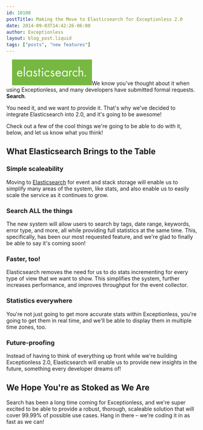 ```yaml
---
id: 10108
postTitle: Making the Move to Elasticsearch for Exceptionless 2.0
date: 2014-09-03T14:42:26-06:00
author: Exceptionless
layout: blog_post.liquid
tags: ["posts", "new features"]
---
```

<img loading="lazy" class="alignright size-full wp-image-10110" style="margin-left: 15px;" src="/assets/Screenshot-2014-09-03-15.03.16.png" alt="Screenshot 2014-09-03 15.03.16" width="211" height="68" data-id="10110" />We know you've thought about it when using Exceptionless, and many developers have submitted formal requests. **Search**.

You need it, and we want to provide it. That's why we've decided to integrate Elasticsearch into 2.0, and it's going to be awesome!

Check out a few of the cool things we're going to be able to do with it, below, and let us know what you think!<!--more-->

## What Elasticsearch Brings to the Table

### Simple scaleability

Moving to <a title="Elasticsearch" href="http://www.elasticsearch.org/" target="_blank">Elasticsearch</a> for event and stack storage will enable us to simplify many areas of the system, like stats, and also enable us to easily scale the service as it continues to grow.

### Search ALL the things

The new system will allow users to search by tags, date range, keywords, error type, and more, all while providing full statistics at the same time. This, specifically, has been our most requested feature, and we're glad to finally be able to say it's coming soon!

### Faster, too!

Elasticsearch removes the need for us to do stats incrementing for every type of view that we want to show. This simplifies the system, further increases performance, and improves throughput for the event collector.

### Statistics everywhere

You're not just going to get more accurate stats within Exceptionless, you're going to get them in real time, and we'll be able to display them in multiple time zones, too.

### Future-proofing

Instead of having to think of everything up front while we're building Exceptionless 2.0, Elasticsearch will enable us to provide new insights in the future, something every developer dreams of!

## We Hope You're as Stoked as We Are

Search has been a long time coming for Exceptionless, and we're super excited to be able to provide a robust, thorough, scaleable solution that will cover 99.99% of possible use cases. Hang in there &#8211; we're coding it in as fast as we can!
